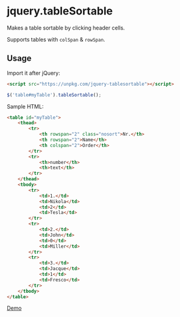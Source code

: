 # jquery.tableSortable

Makes a table sortable by clicking header cells.

Supports tables with `colSpan` & `rowSpan`.

## Usage

Import it after jQuery:

```html
<script src="https://unpkg.com/jquery-tablesortable"></script>
```

```js
$('table#myTable').tableSortable();
```

Sample HTML:

```html
<table id="myTable">
    <thead>
        <tr>
            <th rowspan="2" class="nosort">Nr.</th>
            <th rowspan="2">Name</th>
            <th colspan="2">Order</th>
        </tr>
        <tr>
            <th>number</th>
            <th>text</th>
        </tr>
    </thead>
    <tbody>
        <tr>
            <td>1.</td>
            <td>Nikola</td>
            <td>2</td>
            <td>Tesla</td>
        </tr>
        <tr>
            <td>2.</td>
            <td>John</td>
            <td>0</td>
            <td>Miller</td>
        </tr>
        <tr>
            <td>3.</td>
            <td>Jacque</td>
            <td>1</td>
            <td>Fresco</td>
        </tr>
    </tbody>
</table>
```

[Demo](https://duzun.github.io/jquery.tableSortable)
